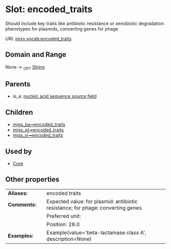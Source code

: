 
# Slot: encoded_traits


Should include key traits like antibiotic resistance or xenobiotic degradation phenotypes for plasmids, converting genes for phage

URI: [mixs.vocab:encoded_traits](https://w3id.org/mixs/vocab/encoded_traits)


## Domain and Range

None ->  <sub>OPT</sub> [String](types/String.md)

## Parents

 *  is_a: [nucleic acid sequence source field](nucleic_acid_sequence_source_field.md)

## Children

 *  [migs_ba➞encoded_traits](migs_ba_encoded_traits.md)
 *  [migs_pl➞encoded_traits](migs_pl_encoded_traits.md)
 *  [migs_vi➞encoded_traits](migs_vi_encoded_traits.md)

## Used by

 * [Core](Core.md)

## Other properties

|  |  |  |
| --- | --- | --- |
| **Aliases:** | | encoded traits |
| **Comments:** | | Expected value: for plasmid: antibiotic resistance; for phage: converting genes |
|  | | Preferred unit:  |
|  | | Position: 28.0 |
| **Examples:** | | Example(value='beta-lactamase class A', description=None) |

